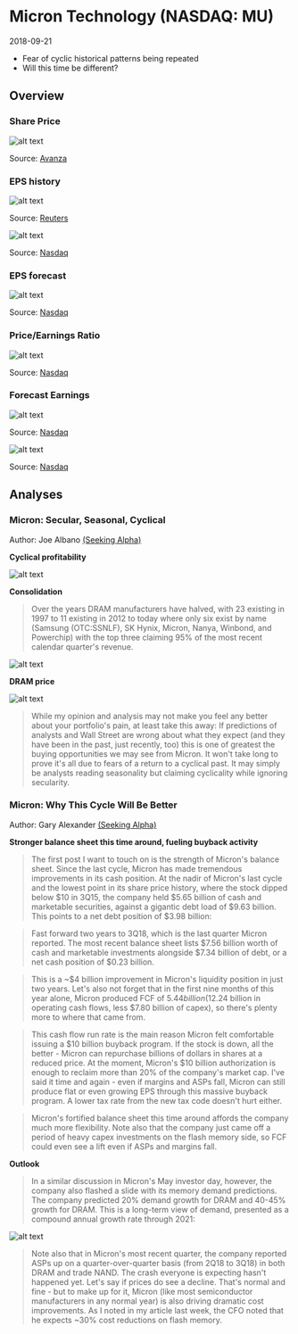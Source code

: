 # Micron Technology (NASDAQ: MU)

2018-09-21

* Fear of cyclic historical patterns being repeated
* Will this time be different?

## Overview

### Share Price

![alt text](share_price.png "")

Source: [Avanza](https://www.avanza.se/aktier/om-aktien.html/214533/micron-technology-inc)

### EPS history

![alt text](annual-earnings.png "")

Source: [Reuters](https://www.reuters.com/finance/stocks/financial-highlights/MU.OQ)

![alt text](table1.png "")

Source: [Nasdaq](https://www.nasdaq.com/symbol/mu/revenue-eps)

### EPS forecast
![alt text](mu_epss.jpeg "")

Source: [Nasdaq](https://www.nasdaq.com/symbol/mu/eps-forecast)

### Price/Earnings Ratio
![alt text](mu_per.jpeg "")

Source: [Nasdaq](https://www.nasdaq.com/symbol/mu/pe-ratio)

### Forecast Earnings

![alt text](eps_forecast.png "")

Source: [Nasdaq](https://www.nasdaq.com/symbol/mu/earnings-forecast)

![alt text](mu_egr.jpeg "")

Source: [Nasdaq](https://www.nasdaq.com/symbol/mu/earnings-growth)

## Analyses

### Micron: Secular, Seasonal, Cyclical
Author: Joe Albano
[(Seeking Alpha)](https://seekingalpha.com/article/4205887-micron-secular-seasonal-cyclical)

__Cyclical profitability__

![alt text](micron_history.png "")

__Consolidation__
> Over the years DRAM manufacturers have halved, with 23 existing in 1997 to 11 existing in 2012 to today where only six exist by name (Samsung (OTC:SSNLF), SK Hynix, Micron, Nanya, Winbond, and Powerchip) with the top three claiming 95% of the most recent calendar quarter's revenue.

![alt text](consolidation.png "")

__DRAM price__

![alt text](dram_price.png "")
> While my opinion and analysis may not make you feel any better about your portfolio's pain, at least take this away: If predictions of analysts and Wall Street are wrong about what they expect (and they have been in the past, just recently, too) this is one of greatest the buying opportunities we may see from Micron. It won't take long to prove it's all due to fears of a return to a cyclical past. It may simply be analysts reading seasonality but claiming cyclicality while ignoring secularity.

### Micron: Why This Cycle Will Be Better
Author: Gary Alexander
[(Seeking Alpha)](https://seekingalpha.com/article/4205983-micron-cycle-will-better)

__Stronger balance sheet this time around, fueling buyback activity__
> The first post I want to touch on is the strength of Micron's balance sheet. Since the last cycle, Micron has made tremendous improvements in its cash position. At the nadir of Micron's last cycle and the lowest point in its share price history, where the stock dipped below $10 in 3Q15, the company held $5.65 billion of cash and marketable securities, against a gigantic debt load of $9.63 billion. This points to a net debt position of $3.98 billion:

> Fast forward two years to 3Q18, which is the last quarter Micron reported. The most recent balance sheet lists $7.56 billion worth of cash and marketable investments alongside $7.34 billion of debt, or a net cash position of $0.23 billion.

> This is a ~$4 billion improvement in Micron's liquidity position in just two years. Let's also not forget that in the first nine months of this year alone, Micron produced FCF of $5.44 billion ($12.24 billion in operating cash flows, less $7.80 billion of capex), so there's plenty more to where that came from.

> This cash flow run rate is the main reason Micron felt comfortable issuing a $10 billion buyback program. If the stock is down, all the better - Micron can repurchase billions of dollars in shares at a reduced price. At the moment, Micron's $10 billion authorization is enough to reclaim more than 20% of the company's market cap. I've said it time and again - even if margins and ASPs fall, Micron can still produce flat or even growing EPS through this massive buyback program. A lower tax rate from the new tax code doesn't hurt either.

> Micron's fortified balance sheet this time around affords the company much more flexibility. Note also that the company just came off a period of heavy capex investments on the flash memory side, so FCF could even see a lift even if ASPs and margins fall.

__Outlook__

> In a similar discussion in Micron's May investor day, however, the company also flashed a slide with its memory demand predictions. The company predicted 20% demand growth for DRAM and 40-45% growth for DRAM. This is a long-term view of demand, presented as a compound annual growth rate through 2021:

![alt text](outlook.png "")

> Note also that in Micron's most recent quarter, the company reported ASPs up on a quarter-over-quarter basis (from 2Q18 to 3Q18) in both DRAM and trade NAND. The crash everyone is expecting hasn't happened yet. Let's say if prices do see a decline. That's normal and fine - but to make up for it, Micron (like most semiconductor manufacturers in any normal year) is also driving dramatic cost improvements. As I noted in my article last week, the CFO noted that he expects ~30% cost reductions on flash memory.

